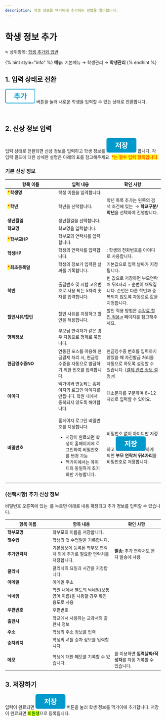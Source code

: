 ```yaml
---
description: 학생 정보를 맥가이에 추가하는 방법을 알아봅니다.
---
```


# 학생 정보 추가

↖ 상위항목: [학생 추가와 입반](./)

{% hint style="info" %}
**메뉴:** 기본메뉴 → 학생관리 → **학생관리**
{% endhint %}

## 1. 입력 상태로 전환

<img src="../../.gitbook/assets/btn_추가.png" alt="" data-size="line"> 버튼을 눌러 새로운 학생을 입력할 수 있는 상태로 전환합니다.

<figure><img src="../../.gitbook/assets/학생추가_입력상태.png" alt=""><figcaption></figcaption></figure>

## 2. 신상 정보 입력

입력 상태로 전환되면 신상 정보를 입력하고 학생 정보를 <img src="../../.gitbook/assets/btn_save.png" alt="" data-size="line"> 합니다. 각 입력 필드에 대한 상세한 설명은 아래의 표를 참고해주세요. <mark style="color:red;">\*는 필수 입력 항목입니다.</mark>

### 기본 신상 정보

<table><thead><tr><th width="151">항목 이름</th><th>입력 내용</th><th>확인 사항</th></tr></thead><tbody><tr><td><mark style="color:red;">*</mark><strong>학생명</strong></td><td>학생 이름을 입력합니다.</td><td></td></tr><tr><td><mark style="color:red;">*</mark><strong>학년</strong></td><td>학년을 선택합니다.</td><td>학년 목록 추가는 왼쪽의 검색 조건에 있는 <img src="../../.gitbook/assets/btn_코드관리.png" alt="" data-size="line"> → <strong>학교구분/학년</strong>을 선택하여 진행합니다.</td></tr><tr><td><strong>생년월일</strong></td><td>생년월일을 선택합니다.</td><td></td></tr><tr><td><strong>학교명</strong></td><td>학교명을 입력합니다.</td><td></td></tr><tr><td><mark style="color:red;">*</mark><strong>학부모HP</strong></td><td>학부모의 연락처를 입력합니다.</td><td></td></tr><tr><td><strong>학생HP</strong></td><td>학생의 연락처를 입력합니다.</td><td><img src="../../.gitbook/assets/아이디동일.png" alt="" data-size="line">: 학생의 전화번호를 아이디로 사용합니다.</td></tr><tr><td><mark style="color:red;">*</mark><strong>최초등록일</strong></td><td>학생의 정보가 입력된 날짜를 기록합니다.</td><td>기본값으로 입력 날짜가 지정됩니다.</td></tr><tr><td><strong>학번</strong></td><td>출결번호 및 시험 고유번호로 사용 되는 5자리 숫자를 입력합니다.</td><td>빈 값으로 저장하면 부모연락처 뒤4자리 + 순번이 채워집니다. 순번은 다른 학번과 중복되지 않도록 자동으로 값을 지정합니다.</td></tr><tr><td><strong>할인사유/할인</strong></td><td>할인 사유를 지정하고 할인을 적용합니다.</td><td>할인 적용 방법은 <a href="../../payments/tuition-mgmt/discount.md">수강료 할인 적용↗</a> 페이지를 참고해주세요.</td></tr><tr><td><strong>형제정보</strong></td><td>부모님 연락처가 같은 경우 자동으로 형제로 묶입니다.</td><td></td></tr><tr><td><strong>현금영수증NO</strong></td><td>연동된 포스를 이용해 현금결제 처리 시, 현금영수증을 자동으로 발급하기 위한 번호를 입력합니다.</td><td>현금영수증 번호를 입력하지 않았을 때 자진발급 처리를 자동으로 하도록 설정할 수 있습니다. (<a href="../../payments/info.md#2.">결제 관련 정보 설정↗</a>)</td></tr><tr><td><strong>아이디</strong></td><td>맥가이와 연동되는 홈페이지의 로그인 아이디를 만듭니다. 학원 내에서 중복되지 않도록 해야합니다.</td><td>대소문자를 구분하며 6~12 자리로 입력할 수 있어요.</td></tr><tr><td><strong>비밀번호</strong></td><td><p>홈페이지 로그인 비밀번호를 지정합니다.</p><ul><li>저장이 완료되면 학생이 홈페이지에 로그인하여 비밀번호를 변경 가능</li><li>맥가이에서는 아이디와 동일하게 초기화만 가능합니다.</li></ul></td><td>비밀번호 없이 아이디만 지정하고 <img src="../../.gitbook/assets/btn_save.png" alt="" data-size="line">하게 되면 <strong>부모 연락처 뒤4자리</strong>를 비밀번호로 저장합니다.</td></tr></tbody></table>

### (선택사항) 추가 신상 정보

비밀번호 오른쪽에 있는 <img src="../../.gitbook/assets/btn_기본정보전체보기 .png" alt="" data-size="line"> 를 누르면 아래로 내용 확장되고 추가 정보를 입력할 수 있습니다.

<table><thead><tr><th width="132.33333333333331">항목 이름</th><th>항목 내용</th><th>확인 사항</th></tr></thead><tbody><tr><td><strong>학부모명</strong></td><td>학부모의 이름을 저장합니다.</td><td></td></tr><tr><td><strong>첫수업</strong></td><td>학생의 첫 수업일을 기록합니다.</td><td></td></tr><tr><td><strong>추가연락처</strong></td><td>기본정보에 등록된 학부모 연락처 외에 추가로 필요한 연락처를 저장합니다.</td><td><strong>발송:</strong> 추가 연락처도 문자 발송에 사용</td></tr><tr><td><strong>클리닉</strong></td><td>클리닉의 요일과 시간을 지정합니다.</td><td></td></tr><tr><td><strong>이메일</strong></td><td>이메일 주소</td><td></td></tr><tr><td><strong>닉네임</strong></td><td>학원 내에서 별도의 닉네임(보통 영어 이름)을 사용할 경우 확인 용도로 사용</td><td></td></tr><tr><td><strong>우편번호</strong></td><td>우편번호</td><td></td></tr><tr><td><strong>출판사</strong></td><td>학교에서 사용하는 교과서의 출판사 정보</td><td></td></tr><tr><td><strong>주소</strong></td><td>학생의 주소 정보를 입력</td><td></td></tr><tr><td><strong>승차위치</strong></td><td>학생의 셔틀 승차 정보를 입력합니다.</td><td></td></tr><tr><td><strong>메모</strong></td><td>학생에 대한 메모를 기록할 수 있습니다.</td><td><img src="../../.gitbook/assets/btn_메모추가.png" alt="" data-size="line">를 이용하면 <strong>입력날짜/작성자</strong>를 자동 기록할 수 있습니다.</td></tr></tbody></table>

## 3. 저장하기

입력이 완료되면 <img src="../../.gitbook/assets/btn_save.png" alt="" data-size="line"> 버튼을 눌러 학생 정보를 맥가이에 추가합니다. 저장이 완료되면 <mark style="color:green;">**비원생**</mark>으로 등록됩니다.
